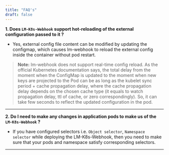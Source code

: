 ```yaml
---
title: "FAQ's"
draft: false
---
```


**1. Does `LM-K8s-Webhook` support hot-reloading of the external configuration passed to it ?**
* Yes, external config file content can be modified by updating the configmap, which causes lm-webhook to reload the external config inside the container without pod restart.
> **Note:** lm-webhook does not support real-time config reload. As the official Kubernetes documentation says, the total delay from the moment when the ConfigMap is updated to the moment when new keys are projected to the Pod can be as long as the kubelet sync period + cache propagation delay, where the cache propagation delay depends on the chosen cache type (it equals to watch propagation delay, ttl of cache, or zero correspondingly). 
So, it can take few seconds to reflect the updated configuration in the pod.

---
**2. Do I need to make any changes in application pods to make us of the `LM-K8s-Webhook` ?**
* If you have configured selectors i.e. `Object selector`, `Namespace selector` while deploying the LM-K8s-Webhook, then you need to make sure that your pods and namespace satisfy corresponding selectors.
---